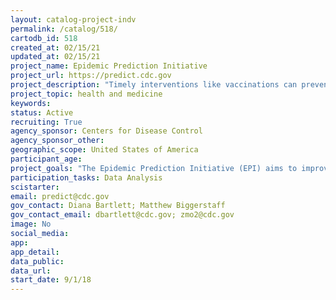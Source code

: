 ```yaml
---
layout: catalog-project-indv
permalink: /catalog/518/
cartodb_id: 518
created_at: 02/15/21
updated_at: 02/15/21
project_name: Epidemic Prediction Initiative
project_url: https://predict.cdc.gov
project_description: "Timely interventions like vaccinations can prevent or control the adverse impacts of epidemics on human health. However, prediction of epidemics is extremely challenging. For example, the incidence of dengue, a vector-borne disease affecting approximately 100 million people per year, can increase 3-5 fold during an epidemic, yet no clear indicator of the intensity or timing of an epidemic exists until it is already underway. Influenza and other globally important diseases present similar challenges. Advances in forecasting for these diseases and others are continually occurring, yet research gaps limit forecasting model development, evaluation of forecasts, and adoption by decision-makers. The Epidemic Prediction Initiative (EPI) aims to improve the science and usability of forecasts by addressing these challenges. Since January 2016, EPI has published influenza forecasts from participating teams in real-time on the EPI website. This was the first time that infectious disease forecasts from multiple groups were published jointly in real-time, facilitating forecast comparison and evaluation by public health officials. EPI also initiated and maintains an open online repository of code and data related to epidemics. This activity aims to reduce redundancy in data cleaning, standardize data formats, and support forecasting research. Finally, EPI has been engaging in outreach efforts within CDC, among other federal government agencies, with state and international public health officials, and in the academic community to better understand how to improve forecast accuracy and how forecasts can be used in public health decision making. The collaborative approach of EPI is the basis for COVID-19 forecasting in the U.S., the largest scale real-time epidemic forecasting initiative to date."
project_topic: health and medicine
keywords: 
status: Active  
recruiting: True
agency_sponsor: Centers for Disease Control
agency_sponsor_other: 
geographic_scope: United States of America  
participant_age: 
project_goals: "The Epidemic Prediction Initiative (EPI) aims to improve the science and usability of epidemic forecasts by facilitating open forecasting projects with specific public health objectives."
participation_tasks: Data Analysis
scistarter: 
email: predict@cdc.gov
gov_contact: Diana Bartlett; Matthew Biggerstaff
gov_contact_email: dbartlett@cdc.gov; zmo2@cdc.gov
image: No
social_media: 
app: 
app_detail: 
data_public: 
data_url: 
start_date: 9/1/18
---
```



